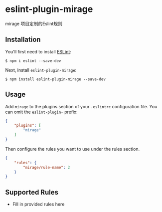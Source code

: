 # eslint-plugin-mirage

mirage 项目定制的Eslint规则

## Installation

You'll first need to install [ESLint](http://eslint.org):

```
$ npm i eslint --save-dev
```

Next, install `eslint-plugin-mirage`:

```
$ npm install eslint-plugin-mirage --save-dev
```


## Usage

Add `mirage` to the plugins section of your `.eslintrc` configuration file. You can omit the `eslint-plugin-` prefix:

```json
{
    "plugins": [
        "mirage"
    ]
}
```


Then configure the rules you want to use under the rules section.

```json
{
    "rules": {
        "mirage/rule-name": 2
    }
}
```

## Supported Rules

* Fill in provided rules here






